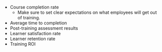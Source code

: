 - Course completion rate
	- Make sure to set clear expectations on what employees will get out of training.
- Average time to completion
- Post-training assessment results
- Learner satisfaction rate
- Learner retention rate
- Training ROI